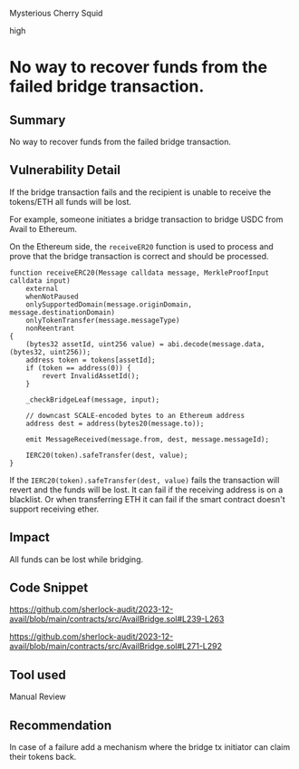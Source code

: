 Mysterious Cherry Squid

high

# No way to recover funds from the failed bridge transaction.

## Summary
No way to recover funds from the failed bridge transaction.
## Vulnerability Detail
If the bridge transaction fails and the recipient is unable to receive the tokens/ETH all funds will be lost.

For example, someone initiates a bridge transaction to bridge USDC from Avail to Ethereum.

On the Ethereum side, the `receiveER20` function is used to process and prove that the bridge transaction is correct and should be processed.

```solidity
function receiveERC20(Message calldata message, MerkleProofInput calldata input)
    external
    whenNotPaused
    onlySupportedDomain(message.originDomain, message.destinationDomain)
    onlyTokenTransfer(message.messageType)
    nonReentrant
{
    (bytes32 assetId, uint256 value) = abi.decode(message.data, (bytes32, uint256));
    address token = tokens[assetId];
    if (token == address(0)) {
        revert InvalidAssetId();
    }

    _checkBridgeLeaf(message, input);

    // downcast SCALE-encoded bytes to an Ethereum address
    address dest = address(bytes20(message.to));

    emit MessageReceived(message.from, dest, message.messageId);

    IERC20(token).safeTransfer(dest, value);
}
```

If the `IERC20(token).safeTransfer(dest, value)` fails the transaction will revert and the funds will be lost. It can fail if the receiving address is on a blacklist. Or when transferring ETH it can fail if the smart contract doesn't support receiving ether.
## Impact
All funds can be lost while bridging.
## Code Snippet
https://github.com/sherlock-audit/2023-12-avail/blob/main/contracts/src/AvailBridge.sol#L239-L263

https://github.com/sherlock-audit/2023-12-avail/blob/main/contracts/src/AvailBridge.sol#L271-L292
## Tool used
Manual Review

## Recommendation
In case of a failure add a mechanism where the bridge tx initiator can claim their tokens back.